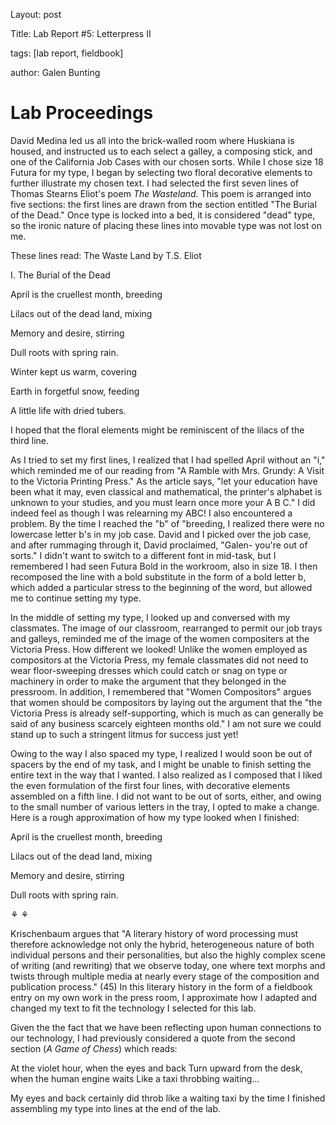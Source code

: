 Layout: post

Title: Lab Report #5: Letterpress II

tags: [lab report, fieldbook]

author: Galen Bunting

# Lab Proceedings 

David Medina led us all into the brick-walled room where Huskiana is housed, and instructed us to each select a galley, a composing 
stick, and one of the California Job Cases with our chosen sorts. While I chose size 18 Futura for my type, I began by selecting two 
floral decorative elements to further illustrate my chosen text. I had selected the first seven lines of Thomas Stearns Eliot's poem *The Wasteland.* 
This poem is arranged into five sections: the first lines are drawn from the section entitled "The Burial of the Dead." Once type is locked 
into a bed, it is considered "dead" type, so the ironic nature of placing these lines into movable type was not lost on me. 

These lines read: 
The Waste Land 
by T.S. Eliot 

I. The Burial of the Dead 

April is the cruellest month, breeding

Lilacs out of the dead land, mixing

Memory and desire, stirring

Dull roots with spring rain.

Winter kept us warm, covering

Earth in forgetful snow, feeding

A little life with dried tubers. 

I hoped that the floral elements might be reminiscent of the lilacs of the third line.

As I tried to set my first lines, I realized that I had spelled April without an "i," which reminded me of our reading from  "A Ramble with Mrs. Grundy: 
A Visit to the Victoria Printing Press." As the article says, "let your education have been what it may, even classical and mathematical, 
the printer's alphabet is unknown to your studies, and you must learn once more your A B C." I did indeed feel as though I was relearning my 
ABC! I also encountered a problem. By the time I reached the "b" of "breeding, I realized there were no lowercase letter b's in my job case. David 
and I picked over the job case, and after rummaging through it, David proclaimed, "Galen- you're out of sorts." I didn't want to switch to a 
different font in mid-task, but I remembered I had seen Futura Bold in the workroom, also in size 18. I then recomposed the line with a bold substitute
in the form of a bold letter b, which added a particular stress to the beginning of the word, but allowed me to continue setting my type. 

In the middle of setting my type, I looked up and conversed with my classmates. The image of our classroom, rearranged to permit our job trays and 
galleys, reminded me of the image of the women compositers at the Victoria Press. How different we looked! Unlike the women employed as 
compositors at the Victoria Press, my female classmates did not need to wear floor-sweeping dresses which could catch or snag on type or machinery 
in order to make the argument that they belonged in the pressroom. In addition, I remembered that "Women Compositors" argues that women 
should be compositors by laying out the argument that the "the Victoria Press is already self-supporting, which is much as can generally 
be said of any business scarcely eighteen months old." I am not sure we could stand up to such a stringent litmus for success just yet! 

Owing to the way I also spaced my type, I realized I would soon be out of spacers by the end of my task, and I might be unable to finish setting 
the entire text in the way that I wanted. I also realized as I composed that I liked the even formulation of the first four lines, with 
decorative elements assembled on a fifth line. I did not want to be out of sorts, either, and owing to the small number of various letters in the 
tray, I opted to make a change. Here is a rough approximation of how my type looked when I finished: 

April is the cruellest month, breeding

Lilacs out of the dead land, mixing

Memory and desire, stirring

Dull roots with spring rain.

⚘                          ⚘

Krischenbaum argues that "A literary history of word processing must therefore acknowledge not only the hybrid, heterogeneous nature of 
both individual persons and their personalities, but also the highly complex scene of writing (and rewriting) that we observe today, 
one where text morphs and twists through multiple media at nearly every stage of the composition and publication process." (45) In this 
literary history in the form of a fieldbook entry on my own work in the press room, I approximate how I adapted and changed my text to fit 
the technology I selected for this lab. 

Given the the fact that we have been reflecting upon human connections to our technology, I had previously considered a quote from the second 
section (*A Game of Chess*) which reads:

At the violet hour, when the eyes and back
Turn upward from the desk, when the human engine waits
Like a taxi throbbing waiting...

My eyes and back certainly did throb like a waiting taxi by the time I finished assembling my type into lines at the end of the lab.

